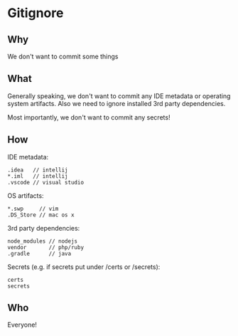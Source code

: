 # Gitignore

## Why

We don't want to commit some things

## What

Generally speaking, we don't want to commit any IDE metadata or operating system artifacts. Also we need to ignore installed 3rd party dependencies.

Most importantly, we don't want to commit any secrets!

## How

IDE metadata:
```
.idea   // intellij
*.iml   // intellij
.vscode // visual studio
```

OS artifacts:
```
*.swp     // vim
.DS_Store // mac os x
```

3rd party dependencies:
```
node_modules // nodejs
vendor       // php/ruby
.gradle      // java
```

Secrets (e.g. if secrets put under /certs or /secrets):
```
certs
secrets
```

## Who

Everyone!